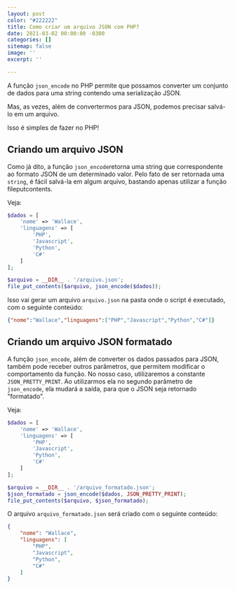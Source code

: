 ```yaml
---
layout: post
color: "#222222"
title: Como criar um arquivo JSON com PHP?
date: 2021-03-02 00:00:00 -0300
categories: []
sitemap: false
image: ''
excerpt: ''

---
```

A função `json_encode` no PHP permite que possamos converter um conjunto de dados para uma string contendo uma serialização JSON.

Mas, as vezes, além de convertermos para JSON, podemos precisar salvá-lo em um arquivo. 

Isso é simples de fazer no PHP!

## Criando um arquivo JSON

Como já dito, a função `json_encode`retorna uma string que  correspondente ao formato JSON de um determinado valor.  Pelo fato de ser retornada uma `string`, é fácil salvá-la em algum arquivo, bastando apenas utilizar a função fileputcontents.

Veja:

```php
$dados = [
	'nome' => 'Wallace',
    'linguagens' => [
    	'PHP',
        'Javascript',
        'Python',
        'C#'
    ]
];

$arquivo = __DIR__ . '/arquivo.json';
file_put_contents($arquivo, json_encode($dados));
```

Isso vai gerar um arquivo `arquivo.json` na pasta onde o script é executado, com o seguinte conteúdo:

```json
{"nome":"Wallace","linguagens":["PHP","Javascript","Python","C#"]}
```

## Criando um arquivo JSON formatado

A função `json_encode`, além de converter os dados passados para JSON, também pode receber outros parâmetros, que permitem modificar o comportamento da função. No nosso caso, utilizaremos a constante `JSON_PRETTY_PRINT`. Ao utilizarmos ela no segundo parâmetro de `json_encode`, ela mudará a saída, para que o JSON seja retornado "formatado".

Veja:

```php
$dados = [
	'nome' => 'Wallace',
    'linguagens' => [
    	'PHP',
        'Javascript',
        'Python',
        'C#'
    ]
];

$arquivo = __DIR__ . '/arquivo_formatado.json';
$json_formatado = json_encode($dados, JSON_PRETTY_PRINT);
file_put_contents($arquivo, $json_formatado);
```

O arquivo `arquivo_formatado.json` será criado com o seguinte conteúdo:

```json
{
    "nome": "Wallace",
    "linguagens": [
        "PHP",
        "Javascript",
        "Python",
        "C#"
    ]
}
```